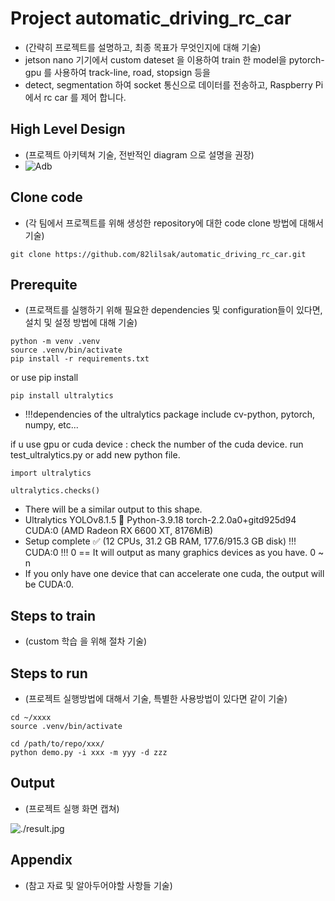 # Project automatic_driving_rc_car

* (간략히 프로젝트를 설명하고, 최종 목표가 무엇인지에 대해 기술)
* jetson nano 기기에서 custom dateset 을 이용하여 train 한 model을 pytorch-gpu 를 사용하여 track-line, road, stopsign 등을
* detect, segmentation 하여 socket 통신으로 데이터를 전송하고, Raspberry Pi 에서 rc car 를 제어 합니다.

## High Level Design

* (프로젝트 아키텍쳐 기술, 전반적인 diagram 으로 설명을 권장)
* ![Adb](https://github.com/82lilsak/automatic_driving_rc_car/assets/141192357/7fefb54c-8916-46ab-b41c-a052b7c7295b)

## Clone code

* (각 팀에서 프로젝트를 위해 생성한 repository에 대한 code clone 방법에 대해서 기술)

```shell
git clone https://github.com/82lilsak/automatic_driving_rc_car.git
```

## Prerequite

* (프로잭트를 실행하기 위해 필요한 dependencies 및 configuration들이 있다면, 설치 및 설정 방법에 대해 기술)

```shell
python -m venv .venv
source .venv/bin/activate
pip install -r requirements.txt
```

or use pip install
```
pip install ultralytics
```
* !!!dependencies of the ultralytics package include cv-python, pytorch, numpy, etc...

if u use gpu or cuda device : check the number of the cuda device.
run test_ultralytics.py or add new python file.

```python3
import ultralytics

ultralytics.checks()
```

* There will be a similar output to this shape.
* Ultralytics YOLOv8.1.5 🚀 Python-3.9.18 torch-2.2.0a0+gitd925d94 CUDA:0 (AMD Radeon RX 6600 XT, 8176MiB)
* Setup complete ✅ (12 CPUs, 31.2 GB RAM, 177.6/915.3 GB disk)
!!! CUDA:0 !!! 0 == It will output as many graphics devices as you have. 0 ~ n
* If you only have one device that can accelerate one cuda, the output will be CUDA:0.

  

## Steps to train

* (custom 학습 을 위해 절차 기술)



## Steps to run

* (프로젝트 실행방법에 대해서 기술, 특별한 사용방법이 있다면 같이 기술)

```shell
cd ~/xxxx
source .venv/bin/activate

cd /path/to/repo/xxx/
python demo.py -i xxx -m yyy -d zzz
```

## Output

* (프로젝트 실행 화면 캡쳐)

![./result.jpg](./result.jpg)

## Appendix

* (참고 자료 및 알아두어야할 사항들 기술)
